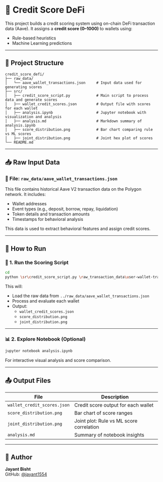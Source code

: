 
# 🧠 Credit Score DeFi

This project builds a credit scoring system using on-chain DeFi transaction data (Aave). It assigns a **credit score (0–1000)** to wallets using:

- Rule-based heuristics
- Machine Learning predictions

---

## 📁 Project Structure

```
credit_score_defi/
├── raw_data/
│   └── aave_wallet_transactions.json     # Input data used for generating scores
├── src/
│   ├── credit_score_script.py            # Main script to process data and generate scores
│   ├── wallet_credit_scores.json         # Output file with scores for each wallet
│   ├── analysis.ipynb                    # Jupyter notebook with visualization and analysis
│   ├── analysis.md                       # Markdown summary of analysis.ipynb
│   ├── score_distribution.png            # Bar chart comparing rule vs ML scores
│   ├── joint_distribution.png            # Joint hex plot of scores
└── README.md
```

---

## 📥 Raw Input Data

### 📄 File: `raw_data/aave_wallet_transactions.json`

This file contains historical Aave V2 transaction data on the Polygon network. It includes:
- Wallet addresses
- Event types (e.g., deposit, borrow, repay, liquidation)
- Token details and transaction amounts
- Timestamps for behavioral analysis

This data is used to extract behavioral features and assign credit scores.

---

## 🚀 How to Run

### 🧪 1. Run the Scoring Script

```bash
cd 
python \sr\credit_score_script.py \raw_transaction_data\user-wallet-transactions.json    
```

This will:
- Load the raw data from `../raw_data/aave_wallet_transactions.json`
- Process and evaluate each wallet
- Output:
  - `wallet_credit_scores.json`
  - `score_distribution.png`
  - `joint_distribution.png`

---

### 📊 2. Explore Notebook (Optional)

```bash
jupyter notebook analysis.ipynb
```

For interactive visual analysis and score comparison.

---

## 📤 Output Files

| File | Description |
|------|-------------|
| `wallet_credit_scores.json` | Credit score output for each wallet |
| `score_distribution.png` | Bar chart of score ranges |
| `joint_distribution.png` | Joint plot: Rule vs ML score correlation |
| `analysis.md` | Summary of notebook insights |

---

## 👤 Author

**Jayant Bisht**  
GitHub: [@jayant1554](https://github.com/jayant1554)
